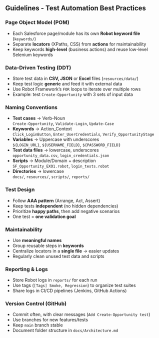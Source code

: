 ## Guidelines - Test Automation Best Practices

### Page Object Model (POM)
- Each Salesforce page/module has its own **Robot keyword file** (`keywords/`)
- Separate **locators** (XPaths, CSS) from **actions** for maintainability
- Keep keywords **high-level** (business actions) and reuse low-level Selenium keywords

### Data-Driven Testing (DDT)
- Store test data in **CSV, JSON** or **Excel** files (`resources/data/`)
- Keep test logic **generic** and feed it with external data
- Use Robot Framework’s `FOR` loops to iterate over multiple rows
- Example: test `Create-Opportunity` with 3 sets of input data

### Naming Conventions
- **Test cases** → Verb-Noun  
`Create-Opportunity`, `Validate-Login`, `Update-Case`
- **Keywords** → Action_Context  
`Click_LoginButton`, `Enter_UserCredentials`, `Verify_OpportunityStage`
- **Variables** → Uppercase with underscores  
`${LOGIN_URL}`, `${USERNAME_FIELD}`, `${PASSWORD_FIELD}`
- **Test data files** → lowercase, underscores  
`opportunity_data.csv`, `login_credentials.json`
- **Scripts** → Module/Domain + description  
`SF_Opportunity_EXO1.robot`, `login_tests.robot`
- **Directories** → lowercase  
`docs/`, `resources/`, `scripts/`, `reports/`

### Test Design
- Follow **AAA pattern** (Arrange, Act, Assert)
- Keep tests **independent** (no hidden dependencies)
- Prioritize **happy paths**, then add negative scenarios
- One test = **one validation goal**

### Maintainability
- Use **meaningful names**  
- Group reusable steps in **keywords**
- Centralize locators in a **single file** → easier updates
- Regularly clean unused test data and scripts

### Reporting & Logs
- Store Robot logs in `reports/` for each run
- Use tags (`[Tags] Smoke, Regression`) to organize test suites
- Share logs in CI/CD pipelines (Jenkins, GitHub Actions)

### Version Control (GitHub)
- Commit often, with clear messages (`Add Create-Opportunity test`)
- Use branches for new features/tests
- Keep `main` branch stable
- Document folder structure in `docs/Architecture.md`

